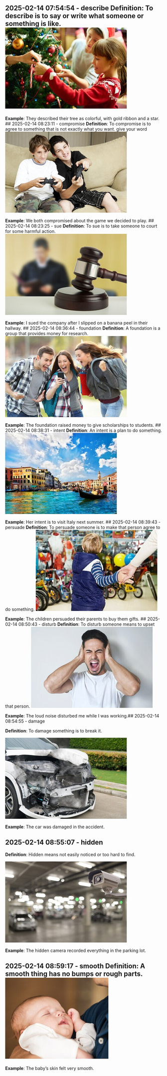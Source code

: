  ## 2025-02-14 07:54:54 - describe **Definition**: To describe is to say or write what someone or something is like. ![Image](https://raw.githubusercontent.com/toledorodrigow/Anki-Flashcard/main/English/images/describe_20250214075454.jpg)

**Example**: They described their tree as colorful, with gold ribbon and a star. ## 2025-02-14 08:23:11 - compromise **Definition**: To compromise is to agree to something that is not exactly what you want. give your word ![Image](https://raw.githubusercontent.com/toledorodrigow/Anki-Flashcard/main/English/images/compromise_20250214082311.jpg)

**Example**: We both compromised about the game we decided to play. ## 2025-02-14 08:23:25 - sue **Definition**: To sue is to take someone to court for some harmful action. ![Image](https://raw.githubusercontent.com/toledorodrigow/Anki-Flashcard/main/English/images/sue_20250214082325.jpg)

**Example**: I sued the company after I slipped on a banana peel in their hallway. ## 2025-02-14 08:36:44 - foundation **Definition**: A foundation is a group that provides money for research. ![Image](https://raw.githubusercontent.com/toledorodrigow/Anki-Flashcard/main/English/images/foundation_20250214083644.jpg)

**Example**: The foundation raised money to give scholarships to students. ## 2025-02-14 08:38:31 - intent **Definition**: An intent is a plan to do something. ![Image](https://raw.githubusercontent.com/toledorodrigow/Anki-Flashcard/main/English/images/intent_20250214083831.jpg)

**Example**: Her intent is to visit Italy next summer. ## 2025-02-14 08:39:43 - persuade **Definition**: To persuade someone is to make that person agree to do something. ![Image](https://raw.githubusercontent.com/toledorodrigow/Anki-Flashcard/main/English/images/persuade_20250214083943.jpg)

**Example**: The children persuaded their parents to buy them gifts. ## 2025-02-14 08:50:43 - disturb **Definition**: To disturb someone means to upset that person. ![Image](https://raw.githubusercontent.com/toledorodrigow/Anki-Flashcard/main/English/images/disturb_20250214085043.jpg)

**Example**: The loud noise disturbed me while I was working.## 2025-02-14 08:54:55 - damage

**Definition**: To damage something is to break it.

![Image](https://raw.githubusercontent.com/toledorodrigow/Anki-Flashcard/main/English/images/damage_20250214085455.jpg)

**Example**: The car was damaged in the accident.

## 2025-02-14 08:55:07 - hidden

**Definition**: Hidden means not easily noticed or too hard to find.

![Image](https://raw.githubusercontent.com/toledorodrigow/Anki-Flashcard/main/English/images/hidden_20250214085507.jpg)

**Example**: The hidden camera recorded everything in the parking lot.

 ## 2025-02-14 08:59:17 - smooth **Definition**: A smooth thing has no bumps or rough parts. ![Image](https://raw.githubusercontent.com/toledorodrigow/Anki-Flashcard/main/English/images/smooth_20250214085917.jpg)

**Example**: The baby’s skin felt very smooth.